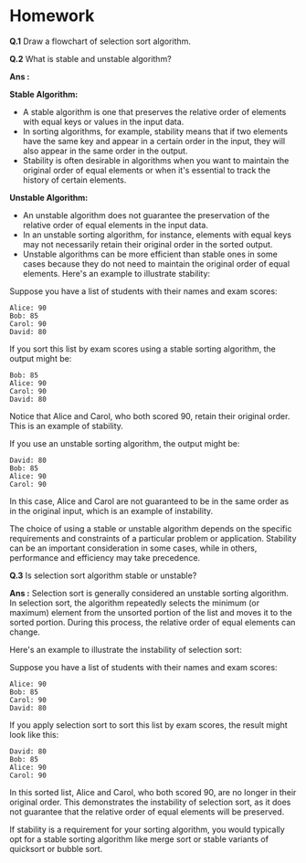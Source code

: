 # Homework

**Q.1** Draw a flowchart of selection sort algorithm.


**Q.2** What is stable and unstable algorithm?

**Ans :**

__Stable Algorithm:__

- A stable algorithm is one that preserves the relative order of elements with equal keys or values in the input data.
- In sorting algorithms, for example, stability means that if two elements have the same key and appear in a certain order in the input, they will also appear in the same order in the output.
- Stability is often desirable in algorithms when you want to maintain the original order of equal elements or when it's essential to track the history of certain elements.

__Unstable Algorithm:__

- An unstable algorithm does not guarantee the preservation of the relative order of equal elements in the input data.
- In an unstable sorting algorithm, for instance, elements with equal keys may not necessarily retain their original order in the sorted output.
- Unstable algorithms can be more efficient than stable ones in some cases because they do not need to maintain the original order of equal elements.
Here's an example to illustrate stability:

Suppose you have a list of students with their names and exam scores:

```
Alice: 90
Bob: 85
Carol: 90
David: 80
```

If you sort this list by exam scores using a stable sorting algorithm, the output might be:

```
Bob: 85
Alice: 90
Carol: 90
David: 80
```

Notice that Alice and Carol, who both scored 90, retain their original order. This is an example of stability.

If you use an unstable sorting algorithm, the output might be:

```
David: 80
Bob: 85
Alice: 90
Carol: 90
```

In this case, Alice and Carol are not guaranteed to be in the same order as in the original input, which is an example of instability.

The choice of using a stable or unstable algorithm depends on the specific requirements and constraints of a particular problem or application. Stability can be an important consideration in some cases, while in others, performance and efficiency may take precedence.


**Q.3** Is selection sort algorithm stable or unstable?

**Ans :** Selection sort is generally considered an unstable sorting algorithm. In selection sort, the algorithm repeatedly selects the minimum (or maximum) element from the unsorted portion of the list and moves it to the sorted portion. During this process, the relative order of equal elements can change.

Here's an example to illustrate the instability of selection sort:

Suppose you have a list of students with their names and exam scores:

```
Alice: 90
Bob: 85
Carol: 90
David: 80
```

If you apply selection sort to sort this list by exam scores, the result might look like this:

```
David: 80
Bob: 85
Alice: 90
Carol: 90
```

In this sorted list, Alice and Carol, who both scored 90, are no longer in their original order. This demonstrates the instability of selection sort, as it does not guarantee that the relative order of equal elements will be preserved.

If stability is a requirement for your sorting algorithm, you would typically opt for a stable sorting algorithm like merge sort or stable variants of quicksort or bubble sort.